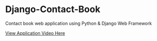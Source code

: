 # Django-Contact-Book
Contact book web application using Python &amp; Django Web Framework

<a href="https://www.youtube.com/watch?v=thj93bODpCw&feature=youtu.be">View Application Video Here</a>
